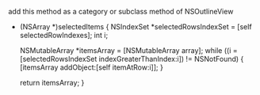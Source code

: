 add this method as a category or subclass method of NSOutlineView

    
- (NSArray *)selectedItems
{
	NSIndexSet *selectedRowsIndexSet = [self selectedRowIndexes];
	int i;
	
	NSMutableArray *itemsArray = [NSMutableArray array];
	while ((i = [selectedRowsIndexSet indexGreaterThanIndex:i]) != NSNotFound) {
		[itemsArray addObject:[self itemAtRow:i]];
	}
	
	return itemsArray;
}

